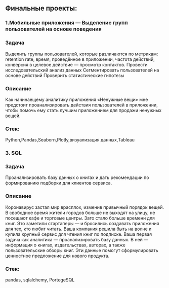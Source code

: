 ## Финальные проекты: 
### 1.Мобильные приложения — Выделение групп пользователей на основе поведения

### Задача
Выделить группы пользователей, которые различаются по метрикам:
retention rate,
время, проведённое в приложении,
частота действий,
конверсия в целевое действие — просмотр контактов.
Провести исследовательский анализ данных
Сегментировать пользователей на основе действий
Проверить статистические гипотезы

### Описание
Как начинаещему аналитику приложения «Ненужные вещи» мне предстоит проанализировать действия пользователей в приложении, чтобы помочь ему стать лучшим приложением для продажи ненужных вещей.


### Стек:
Python,Pandas,Seaborn,Plotly,визуализация данных,Tableau

### 3. SQL

### Задача
Проанализировать базу данных о книгах и дать рекомендации по формированию подборки для клиентов сервиса.

### Описание
Коронавирус застал мир врасплох, изменив привычный порядок вещей. В свободное время жители городов больше не выходят на улицу, не посещают кафе и торговые центры. Зато стало больше времени для книг. Это заметили стартаперы — и бросились создавать приложения для тех, кто любит читать.
Ваша компания решила быть на волне и купила крупный сервис для чтения книг по подписке. Ваша первая задача как аналитика — проанализировать базу данных.
В ней — информация о книгах, издательствах, авторах, а также пользовательские обзоры книг. Эти данные помогут сформулировать ценностное предложение для нового продукта.


### Стек:
pandas, sqlalchemy, PortegeSQL
